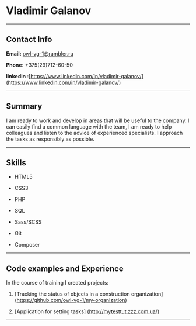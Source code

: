 # Vladimir Galanov

************
## Contact Info
**Email:** owl-vg-1@rambler.ru

**Phone:** +375(29)712-60-50

**linkedin** :[https://www.linkedin.com/in/vladimir-galanov/](https://www.linkedin.com/in/vladimir-galanov/)

************

## Summary
I am ready to work and develop in areas that will be useful to the company. I can easily find a common language with the team, I am ready to help colleagues and listen to the advice of experienced specialists. I approach the tasks as responsibly as possible.

************

## Skills

* HTML5

* CSS3

* PHP

* SQL

* Sass/SCSS

* Git 

* Composer

************

## Code examples and Experience

In the course of training I created projects:
1. [Tracking the status of objects in a construction organization] (https://github.com/owl-vg-1/my-organization)

2. [Application for setting tasks] (http://mytesttut.zzz.com.ua/)

************

